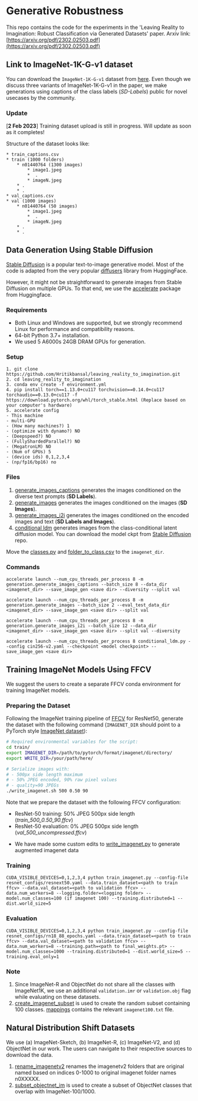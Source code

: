# Generative Robustness

This repo contains the code for the experiments in the 'Leaving Reality to Imagination: Robust Classification via Generated Datasets' paper. Arxiv link: [https://arxiv.org/pdf/2302.02503.pdf](https://arxiv.org/pdf/2302.02503.pdf)


## Link to ImageNet-1K-G-v1 dataset

You can download the `ImageNet-1K-G-v1` dataset from [here](https://drive.google.com/drive/folders/1-jLyiJ_S-VZMS5zQNR6e1xDOAkAVJxvs?usp=share_link). Even though we discuss three variants of ImageNet-1K-G-v1 in the paper, we make generations using captions of the class labels (*SD-Labels*) public for novel usecases by the community.

### Update
[**2 Feb 2023**] Training dataset upload is still in progress. Will update as soon as it completes!

Structure of the dataset looks like:

```
* train_captions.csv
* train (1000 folders)
    * n01440764 (1300 images)
        * image1.jpeg
        *  .
        * imageN.jpeg
    * .
    * .
* val_captions.csv 
* val (1000 images)
    * n01440764 (50 images)
        * image1.jpeg
        *  .
        * imageN.jpeg
    * .
    * .
```

## Data Generation Using Stable Diffusion

[Stable Diffusion](https://github.com/CompVis/stable-diffusion) is a popular text-to-image generative model. Most of the code is adapted from the very popular [diffusers](https://github.com/huggingface/diffusers) library from HuggingFace.

However, it might not be straightforward to generate images from Stable Diffusion on multiple GPUs. To that end, we use the [accelerate](https://huggingface.co/docs/accelerate/index) package from Huggingface.

### Requirements
 
- Both Linux and Windows are supported, but we strongly recommend Linux for performance and compatibility reasons.
- 64-bit Python 3.7+ installation. 
- We used 5 A6000s 24GB DRAM GPUs for generation.

### Setup

```
1. git clone https://github.com/Hritikbansal/leaving_reality_to_imagination.git
2. cd leaving_reality_to_imagination
3. conda env create -f environment.yml
4. pip install torch==1.13.0+cu117 torchvision==0.14.0+cu117 torchaudio==0.13.0+cu117 -f https://download.pytorch.org/whl/torch_stable.html (Replace based on your computer's hardware)
5. accelerate config
- This machine
- multi-GPU
- (How many machines?) 1
- (optimize with dynamo?) NO
- (Deepspeed?) NO
- (FullyShardedParallel?) NO
- (MegatronLM) NO
- (Num of GPUs) 5
- (device ids) 0,1,2,3,4
- (np/fp16/bp16) no
```

### Files

1. [generate_images_captions](generation/generate_images_captions.py) generates the images conditioned on the diverse text prompts (__SD Labels__).
2. [generate_images](generation/generate_images.py) generates the images conditioned on the images (__SD Images__).
3. [generate_images_i2i](generation.generate_images_i2i.py) generates the images conditioned on the encoded images and text (__SD Labels and Images__).
4. [conditional ldm](generation/conditional_ldm.py) generates images from the class-conditional latent diffusion model. You can download the model ckpt from [Stable Diffusion](https://github.com/CompVis/stable-diffusion) repo.

Move the [classes.py](generation/classes.py) and [folder_to_class.csv](generation/folder_to_class.csv) to the `imagenet_dir`.

### Commands

```
accelerate launch --num_cpu_threads_per_process 8 -m generation.generate_images_captions --batch_size 8 --data_dir <imagenet_dir> --save_image_gen <save dir> --diversity --split val
```

```
accelerate launch --num_cpu_threads_per_process 8 -m generation.generate_images --batch_size 2 --eval_test_data_dir <imagenet_dir> --save_image_gen <save dir> --split val
```

```
accelerate launch --num_cpu_threads_per_process 8 -m generation.generate_images_i2i --batch_size 12 --data_dir <imagenet_dir> --save_image_gen <save dir> --split val --diversity
```

```
accelerate launch --num_cpu_threads_per_process 8 conditional_ldm.py --config cin256-v2.yaml --checkpoint <model checkpoint> --save_image_gen <save dir>
```


## Training ImageNet Models Using FFCV

We suggest the users to create a separate FFCV conda environment for training ImageNet models.

### Preparing the Dataset
Following the ImageNet training pipeline of [FFCV](https://github.com/libffcv/ffcv-imagenet) for ResNet50, generate the dataset with the following command (`IMAGENET_DIR` should point to a PyTorch style [ImageNet dataset](https://github.com/MadryLab/pytorch-imagenet-dataset)):

```bash
# Required environmental variables for the script:
cd train/
export IMAGENET_DIR=/path/to/pytorch/format/imagenet/directory/
export WRITE_DIR=/your/path/here/

# Serialize images with:
# - 500px side length maximum
# - 50% JPEG encoded, 90% raw pixel values
# - quality=90 JPEGs
./write_imagenet.sh 500 0.50 90
```
Note that we prepare the dataset with the following FFCV configuration:
* ResNet-50 training: 50% JPEG 500px side length (*train_500_0.50_90.ffcv*)
* ResNet-50 evaluation: 0% JPEG 500px side length (*val_500_uncompressed.ffcv*)

- We have made some custom edits to [write_imagenet.py](train/write_imagenet.py) to generate augmented imagenet data

### Training

```
CUDA_VISIBLE_DEVICES=0,1,2,3,4 python train_imagenet.py --config-file resnet_configs/resnext50.yaml --data.train_dataset=<path to train ffcv> --data.val_dataset=<path to validation ffcv> --data.num_workers=8 --logging.folder=<logging folder> --model.num_classes=100 (if imagenet 100) --training.distributed=1 --dist.world_size=5 
```

### Evaluation

```
CUDA_VISIBLE_DEVICES=0,1,2,3,4 python train_imagenet.py --config-file resnet_configs/rn18_88_epochs.yaml --data.train_dataset=<path to train ffcv> --data.val_dataset=<path to validation ffcv> --data.num_workers=8 --training.path=<path to final_weights.pt> --model.num_classes=1000 --training.distributed=1 --dist.world_size=5 --training.eval_only=1
```

### Note

1. Since ImageNet-R and ObjectNet do not share all the classes with ImageNet1K, we use an additional `validation.imr` or `validation.obj` flag while evaluating on these datasets.
2. [create_imagenet_subset](utils/create_imagenet_subset.py) is used to create the random subset containing 100 classes. [mappings](utils/mappings/) contains the relevant `imagenet100.txt` file.

## Natural Distribution Shift Datasets

We use (a) ImageNet-Sketch, (b) ImageNet-R, (c) ImageNet-V2, and (d) ObjectNet in our work. The users can navigate to their respective sources to download the data.

1. [rename_imagenetv2](utils/rename_imagenet_v2.py) renames the imagenetv2 folders that are original named based on indices 0-1000 to original imagenet folder names n0XXXXX.
2. [subset_objectnet_im](utils/subset_objectnet_im.py) is used to create a subset of ObjectNet classes that overlap with ImageNet-100/1000. 


